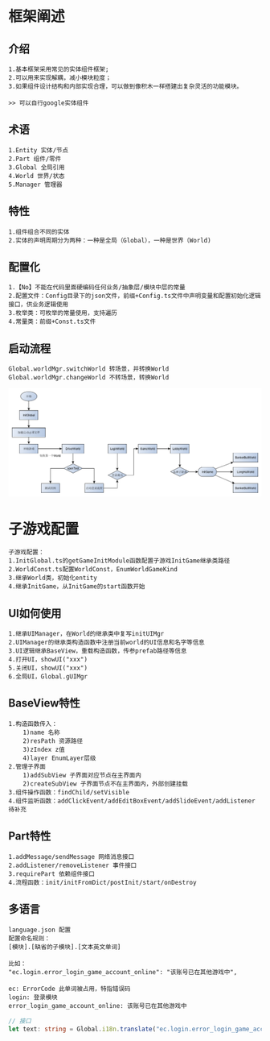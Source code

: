 <!-- 框架阐述文档 -->

# 框架阐述
## 介绍
````text
1.基本框架采用常见的实体组件框架;
2.可以用来实现解耦，减小模块粒度；
3.如果组件设计结构和内部实现合理，可以做到像积木一样搭建出复杂灵活的功能模块。

>> 可以自行google实体组件
````
## 术语
````text
1.Entity 实体/节点
2.Part 组件/零件
3.Global 全局引用
4.World 世界/状态
5.Manager 管理器
````
## 特性
```text
1.组件组合不同的实体
2.实体的声明周期分为两种：一种是全局（Global），一种是世界（World)
```
## 配置化
```text
1.【No】不能在代码里面硬编码任何业务/抽象层/模块中层的常量
2.配置文件：Config目录下的json文件，前缀+Config.ts文件中声明变量和配置初始化逻辑接口，供业务逻辑使用
3.枚举类：可枚举的常量使用，支持遍历
4.常量类：前缀+Const.ts文件
```
## 启动流程
```text
Global.worldMgr.switchWorld 转场景，并转换World
Global.worldMgr.changeWorld 不转场景，转换World
```
![启动流程](images/FrameWork.png)
# 子游戏配置
```text
子游戏配置：
1.InitGlobal.ts的getGameInitModule函数配置子游戏InitGame继承类路径
2.WorldConst.ts配置WorldConst，EnumWorldGameKind
3.继承World类，初始化entity
4.继承InitGame，从InitGame的start函数开始
```
## UI如何使用
```text
1.继承UIManager，在World的继承类中复写initUIMgr
2.UIManager的继承类构造函数中注册当前world的UI信息和名字等信息
3.UI逻辑继承BaseView，重载构造函数，传参prefab路径等信息
4.打开UI，showUI("xxx")
5.关闭UI，showUI("xxx")
6.全局UI，Global.gUIMgr
```
## BaseView特性
```text
1.构造函数传入：
    1)name 名称
    2)resPath 资源路径
    3)zIndex z值
    4)layer EnumLayer层级
2.管理子界面
    1)addSubView 子界面对应节点在主界面内
    2)createSubView 子界面节点不在主界面内，外部创建挂载
3.组件操作函数：findChild/setVisible
4.组件监听函数：addClickEvent/addEditBoxEvent/addSlideEvent/addListener
待补充
```
## Part特性
```text
1.addMessage/sendMessage 网络消息接口
2.addListener/removeListener 事件接口
3.requirePart 依赖组件接口
4.流程函数：init/initFromDict/postInit/start/onDestroy
```
## 多语言
```text
language.json 配置
配置命名规则：
[模块].[缺省的子模块].[文本英文单词]

比如：
"ec.login.error_login_game_account_online": "该账号已在其他游戏中",

ec: ErrorCode 此单词被占用，特指错误码
login: 登录模块
error_login_game_account_online: 该账号已在其他游戏中
```
```typescript
// 接口
let text: string = Global.i18n.translate("ec.login.error_login_game_account_online")
```